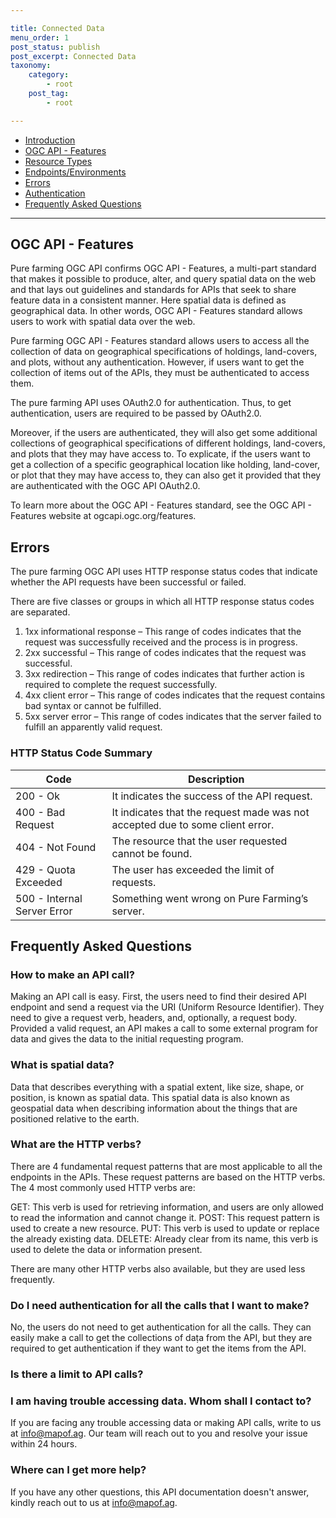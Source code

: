 ```yaml
---

title: Connected Data
menu_order: 1
post_status: publish
post_excerpt: Connected Data
taxonomy:
    category:
        - root
    post_tag:
        - root

---
```


- [Introduction](#introduction)
- [OGC API - Features](#ogc-api-features)
- [Resource Types](#resource-types)
- [Endpoints/Environments](#endpoints-environments)
- [Errors](#errors)
- [Authentication](#authentication)
- [Frequently Asked Questions](#frequently-asked-questions)
---

## OGC API - Features

Pure farming OGC API confirms OGC API - Features, a multi-part standard that makes it possible to produce, alter, and query spatial data on the web and that lays out guidelines and standards for APIs that seek to share feature data in a consistent manner. Here spatial data is defined as geographical data. In other words, OGC API - Features standard allows users to work with spatial data over the web.

Pure farming OGC API - Features standard allows users to access all the collection of data on geographical specifications of holdings, land-covers, and plots, without any authentication. However, if users want to get the collection of items out of the APIs, they must be authenticated to access them. 

The pure farming API uses OAuth2.0 for authentication. Thus, to get authentication, users are required to be passed by OAuth2.0.

Moreover, if the users are authenticated, they will also get some additional collections of geographical specifications of different holdings, land-covers, and plots that they may have access to. To explicate, if the users want to get a collection of a specific geographical location like holding, land-cover, or plot that they may have access to, they can also get it provided that they are authenticated with the OGC API OAuth2.0.

To learn more about the OGC API - Features standard, see the OGC API - Features website at ogcapi.ogc.org/features.

## Errors
The pure farming OGC API uses HTTP response status codes that indicate whether the API requests have been successful or failed.

There are five classes or groups in which all HTTP response status codes are separated. 

1. 1xx informational response – This range of codes indicates that the request was successfully received and the process is in progress.
2. 2xx successful – This range of codes indicates that the request was successful. 
3. 3xx redirection –  This range of codes indicates that further action is required to complete the request successfully. 
4. 4xx client error – This range of codes indicates that the request contains bad syntax or cannot be fulfilled.
5. 5xx server error – This range of codes indicates that the server failed to fulfill an apparently valid request.

### HTTP Status Code Summary

| Code | Description |
| ---- | ----------- |
| 200 - Ok | It indicates the success of the API request. |
| 400 - Bad Request | It indicates that the request made was not accepted due to some client error. |
| 404 - Not Found | The resource that the user requested cannot be found. |
| 429 - Quota Exceeded | The user has exceeded the limit of requests. |
| 500 - Internal Server Error | Something went wrong on Pure Farming’s server. |

## Frequently Asked Questions

### How to make an API call?

Making an API call is easy. First, the users need to find their desired API endpoint and send a request via the URI (Uniform Resource Identifier). They need to give a request verb, headers, and, optionally, a request body. Provided a valid request, an API makes a call to some external program for data and gives the data to the initial requesting program.

### What is spatial data?

Data that describes everything with a spatial extent, like size, shape, or position, is known as spatial data. This spatial data is also known as geospatial data when describing information about the things that are positioned relative to the earth. 

### What are the HTTP verbs?

There are 4 fundamental request patterns that are most applicable to all the endpoints in the APIs. These request patterns are based on the HTTP verbs. The 4 most commonly used HTTP verbs are:

GET: This verb is used for retrieving information, and users are only allowed to read the information and cannot change it. 
POST: This request pattern is used to create a new resource.
PUT: This verb is used to update or replace the already existing data. 
DELETE: Already clear from its name, this verb is used to delete the data or information present.

There are many other HTTP verbs also available, but they are used less frequently. 

### Do I need authentication for all the calls that I want to make?

No, the users do not need to get authentication for all the calls. They can easily make a call to get the collections of daṭa from the API, but they are required to get authentication if they want to get the items from the API.

### Is there a limit to API calls?



### I am having trouble accessing data. Whom shall I contact to?

If you are facing any trouble accessing data or making API calls, write to us at info@mapof.ag. Our team will reach out to you and resolve your issue within 24 hours.

### Where can I get more help?

If you have any other questions, this API documentation doesn't answer, kindly reach out to us at info@mapof.ag.
